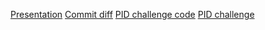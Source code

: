 [Presentation](https://docs.google.com/presentation/d/1zX2iYwQsgaxZUFHc4eIsW2nh4geKc2YzJbuRXUjAa3M/edit?usp=sharing)
[Commit diff](https://github.com/4917EDSS/SoftwareIntro/commit/83a310dc601e9dbc2fef82f4a5a853729ed529aa)
[PID challenge code](https://github.com/4917EDSS/SoftwareIntro/blob/master/PID.js)
[PID challenge](http://janismac.github.io/ControlChallenges/)
